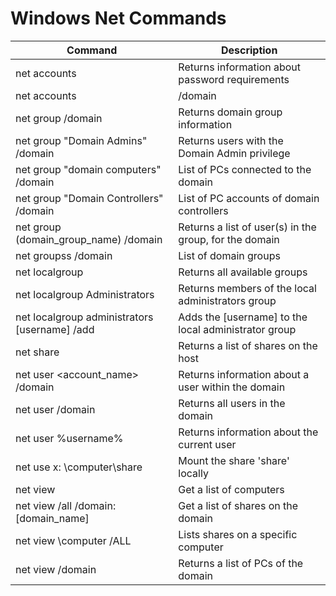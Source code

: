 # Windows Net Commands

| Command | Description |
| ---------------------------- | ---------------------------- |
| net accounts | Returns information about password requirements |
| net accounts | /domain | Returns domain password and lockout policy |
| net group /domain	| Returns domain group information |
| net group "Domain Admins" /domain	| Returns users with the Domain Admin privilege |
| net group "domain computers" /domain | List of PCs connected to the domain |
| net group "Domain Controllers" /domain | 	List of PC accounts of domain controllers |
| net group (domain_group_name) /domain | Returns a list of user(s) in the group, for the domain |
| net groupss /domain | List of domain groups |
| net localgroup | Returns all available groups |
| net localgroup Administrators | Returns members of the local administrators group |
| net localgroup administrators \[username\] /add	| Adds the \[username\] to the local administrator group |
| net share	| Returns a list of shares on the host |
| net user \<account_name\> /domain | Returns information about a user within the domain |
| net user /domain | Returns all users in the domain |
| net user %username% | Returns information about the current user |
| net use x: \computer\share | Mount the share 'share' locally |
| net view | Get a list of computers |
| net view /all /domain:\[domain_name\] | Get a list of shares on the domain |
| net view \computer /ALL | Lists shares on a specific computer |
| net view /domain | Returns a list of PCs of the domain |